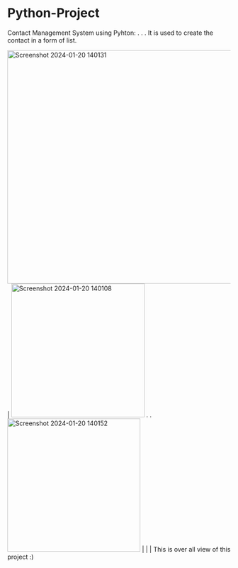 # Python-Project

Contact Management System using Pyhton:
.
.
.
It is used to create the contact in a form of list.
>>>
<img width="526" alt="Screenshot 2024-01-20 140131" src="https://github.com/UdayKiranReddyuk/Python-Project/assets/112466237/29e63371-3f45-4ef9-9078-e636524796e9">
|
<img width="301" alt="Screenshot 2024-01-20 140108" src="https://github.com/UdayKiranReddyuk/Python-Project/assets/112466237/fc11aab7-39a2-4a2e-8bf1-7c9fe0eedb17">
.
.
<img width="300" alt="Screenshot 2024-01-20 140152" src="https://github.com/UdayKiranReddyuk/Python-Project/assets/112466237/d8e9c29a-933c-4cd1-b529-df8f191c90df">
|
|
|
This is over all view of this project :)




